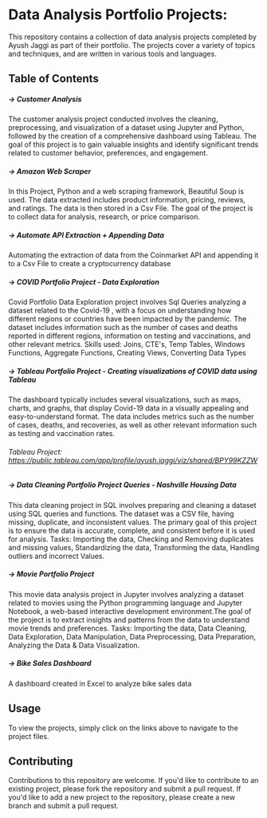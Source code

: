 # Data Analysis Portfolio Projects:

This repository contains a collection of data analysis projects completed by Ayush Jaggi as part of their portfolio. The projects cover a variety of topics and techniques, and are written in various tools and languages.

## Table of Contents

##### -> Customer Analysis
The customer analysis project conducted involves the cleaning, preprocessing, and visualization of a dataset using Jupyter and Python, followed by the creation of a comprehensive dashboard using Tableau. The goal of this project is to gain valuable insights and identify significant trends related to customer behavior, preferences, and engagement.


##### -> Amazon Web Scraper
In this Project, Python and a web scraping framework, Beautiful Soup is used. The data extracted includes product information, pricing, reviews, and ratings.
The data is then stored in a Csv File. The goal of the project is to collect data for analysis, research, or price comparison.


##### -> Automate API Extraction + Appending Data
Automating the extraction of data from the Coinmarket API and appending it to a Csv File to create a cryptocurrency database


##### -> COVID Portfolio Project - Data Exploration
Covid Portfolio Data Exploration project involves Sql Queries analyzing a dataset related to the Covid-19 , with a focus on understanding how different regions or countries have been impacted by the pandemic. The dataset includes information such as the number of cases and deaths reported in different regions, information on testing and vaccinations, and other relevant metrics.
Skills used: Joins, CTE's, Temp Tables, Windows Functions, Aggregate Functions, Creating Views, Converting Data Types


##### -> Tableau Portfolio Project - Creating visualizations of COVID data using Tableau
The dashboard typically includes several visualizations, such as maps, charts, and graphs,
that display Covid-19 data in a visually appealing and easy-to-understand format.
The data includes metrics such as the number of cases, deaths, and recoveries, as well as other relevant information such as testing and vaccination rates.

###### Tableau Project: https://public.tableau.com/app/profile/ayush.jaggi/viz/shared/BPY99KZZW


##### -> Data Cleaning Portfolio Project Queries - Nashville Housing Data
This data cleaning project in SQL involves preparing and cleaning a dataset using SQL queries and functions. The dataset was a CSV file, having missing, duplicate, and inconsistent values. The primary goal of this project is to ensure the data is accurate, complete, and consistent before it is used for analysis. 
Tasks: Importing the data, Checking and Removing duplicates and missing values, Standardizing the data, Transforming the data, Handling outliers and incorrect Values.


##### -> Movie Portfolio Project 
This movie data analysis project in Jupyter involves analyzing a dataset related to movies using the Python programming language and Jupyter Notebook, a web-based interactive development environment.The goal of the project is to extract insights and patterns from the data to understand movie trends and preferences. 
Tasks: Importing the data, Data Cleaning, Data Exploration, Data Manipulation, Data Preprocessing, Data Preparation, Analyzing the Data & Data Visualization.


##### -> Bike Sales Dashboard
A dashboard created in Excel to analyze bike sales data

## Usage
To view the projects, simply click on the links above to navigate to the project files.

## Contributing
Contributions to this repository are welcome. If you'd like to contribute to an existing project, please fork the repository and submit a pull request. If you'd like to add a new project to the repository, please create a new branch and submit a pull request.

